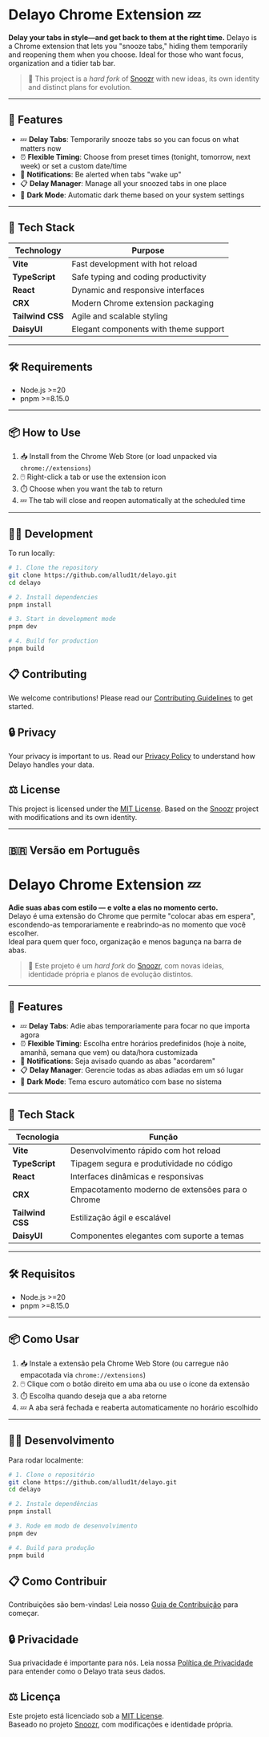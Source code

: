 # Delayo Chrome Extension 💤

**Delay your tabs in style—and get back to them at the right time.**
Delayo is a Chrome extension that lets you "snooze tabs," hiding them temporarily and reopening them when you choose.
Ideal for those who want focus, organization and a tidier tab bar.

> 📌 This project is a *hard fork* of [Snoozr](https://github.com/hardchor/snoozr) with new ideas, its own identity
> and distinct plans for evolution.

---

## 🚀 Features

- 💤 **Delay Tabs**: Temporarily snooze tabs so you can focus on what matters now
- ⏰ **Flexible Timing**: Choose from preset times (tonight, tomorrow, next week) or set a custom date/time
- 🔔 **Notifications**: Be alerted when tabs "wake up"
- 📋 **Delay Manager**: Manage all your snoozed tabs in one place
- 🌙 **Dark Mode**: Automatic dark theme based on your system settings

---

## 🧰 Tech Stack

| Technology       | Purpose                                          |
|------------------|--------------------------------------------------|
| **Vite**         | Fast development with hot reload                 |
| **TypeScript**   | Safe typing and coding productivity              |
| **React**        | Dynamic and responsive interfaces                |
| **CRX**          | Modern Chrome extension packaging                |
| **Tailwind CSS** | Agile and scalable styling                       |
| **DaisyUI**      | Elegant components with theme support            |

---

## 🛠 Requirements

- Node.js >=20
- pnpm >=8.15.0

---

## 📦 How to Use

1. 📥 Install from the Chrome Web Store (or load unpacked via `chrome://extensions`)
2. 🖱️ Right-click a tab or use the extension icon
3. ⏱️ Choose when you want the tab to return
4. 💤 The tab will close and reopen automatically at the scheduled time

---

## 🧑‍💻 Development

To run locally:

```bash
# 1. Clone the repository
git clone https://github.com/allud1t/delayo.git
cd delayo

# 2. Install dependencies
pnpm install

# 3. Start in development mode
pnpm dev

# 4. Build for production
pnpm build
```

## 📋 Contributing

We welcome contributions! Please read our [Contributing Guidelines](CONTRIBUTING.md) to get started.

## 🔒 Privacy

Your privacy is important to us. Read our [Privacy Policy](PRIVACY.md) to understand how Delayo handles your data.

## ⚖️ License

This project is licensed under the [MIT License](LICENSE).
Based on the [Snoozr](https://github.com/hardchor/snoozr) project with modifications and its own identity.

---

## 🇧🇷 Versão em Português

# Delayo Chrome Extension 💤

**Adie suas abas com estilo — e volte a elas no momento certo.**  
Delayo é uma extensão do Chrome que permite "colocar abas em espera", escondendo-as temporariamente e reabrindo-as no
momento que você escolher.  
Ideal para quem quer foco, organização e menos bagunça na barra de abas.

> 📌 Este projeto é um *hard fork* do [Snoozr](https://github.com/hardchor/snoozr), com novas ideias, identidade própria
> e planos de evolução distintos.

---

## 🚀 Features

- 💤 **Delay Tabs**: Adie abas temporariamente para focar no que importa agora
- ⏰ **Flexible Timing**: Escolha entre horários predefinidos (hoje à noite, amanhã, semana que vem) ou data/hora
  customizada
- 🔔 **Notifications**: Seja avisado quando as abas "acordarem"
- 📋 **Delay Manager**: Gerencie todas as abas adiadas em um só lugar
- 🌙 **Dark Mode**: Tema escuro automático com base no sistema

---

## 🧰 Tech Stack

| Tecnologia       | Função                                           |
|------------------|--------------------------------------------------|
| **Vite**         | Desenvolvimento rápido com hot reload            |
| **TypeScript**   | Tipagem segura e produtividade no código         |
| **React**        | Interfaces dinâmicas e responsivas               |
| **CRX**          | Empacotamento moderno de extensões para o Chrome |
| **Tailwind CSS** | Estilização ágil e escalável                     |
| **DaisyUI**      | Componentes elegantes com suporte a temas        |

---

## 🛠 Requisitos

- Node.js >=20
- pnpm >=8.15.0

---

## 📦 Como Usar

1. 📥 Instale a extensão pela Chrome Web Store (ou carregue não empacotada via `chrome://extensions`)
2. 🖱️ Clique com o botão direito em uma aba ou use o ícone da extensão
3. ⏱️ Escolha quando deseja que a aba retorne
4. 💤 A aba será fechada e reaberta automaticamente no horário escolhido

---

## 🧑‍💻 Desenvolvimento

Para rodar localmente:

```bash
# 1. Clone o repositório
git clone https://github.com/allud1t/delayo.git
cd delayo

# 2. Instale dependências
pnpm install

# 3. Rode em modo de desenvolvimento
pnpm dev

# 4. Build para produção
pnpm build
```

## 📋 Como Contribuir

Contribuições são bem-vindas! Leia nosso [Guia de Contribuição](CONTRIBUTING.md) para começar.

## 🔒 Privacidade

Sua privacidade é importante para nós. Leia nossa [Política de Privacidade](PRIVACY.md) para entender como o Delayo trata seus dados.

## ⚖️ Licença

Este projeto está licenciado sob a [MIT License](LICENSE).  
Baseado no projeto [Snoozr](https://github.com/hardchor/snoozr), com modificações e identidade própria.
